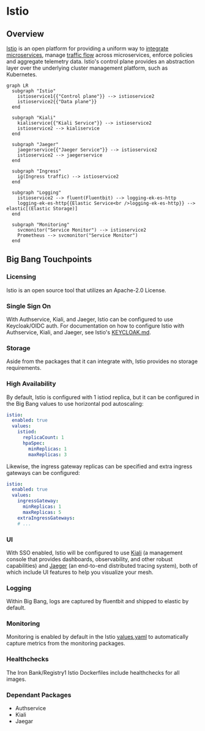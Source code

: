 # Istio

## Overview

[Istio](https://istio.io/latest/docs/concepts/what-is-istio/) is an open platform for providing a uniform way to [integrate microservices](https://istio.io/latest/docs/examples/microservices-istio/), manage [traffic flow](https://istio.io/latest/docs/concepts/traffic-management/) across microservices, enforce policies and aggregate telemetry data. Istio's control plane provides an abstraction
layer over the underlying cluster management platform, such as Kubernetes.

```mermaid
graph LR
  subgraph "Istio"
    istioservice1{{"Control plane"}} --> istioservice2
    istioservice2{{"Data plane"}} 
  end      
  
  subgraph "Kiali"
    kialiservice{{"Kiali Service"}} --> istioservice2
    istioservice2 --> kialiservice
  end

  subgraph "Jaeger"
    jaegerservice{{"Jaeger Service"}} --> istioservice2
    istioservice2 --> jaegerservice
  end

  subgraph "Ingress"
    ig(Ingress traffic) --> istioservice2
  end

  subgraph "Logging"
    istioservice2 --> fluent(Fluentbit) --> logging-ek-es-http
    logging-ek-es-http{{Elastic Service<br />logging-ek-es-http}} --> elastic[(Elastic Storage)]
  end

  subgraph "Monitoring"
    svcmonitor("Service Monitor") --> istioservice2
    Prometheus --> svcmonitor("Service Monitor")
  end
```

## Big Bang Touchpoints

### Licensing

Istio is an open source tool that utilizes an Apache-2.0 License.

### Single Sign On

With Authservice, Kiali, and Jaeger, Istio can be configured to use Keycloak/OIDC auth. For documentation on how to configure Istio with Authservice, Kiali, and Jaeger, see  Istio's [KEYCLOAK.md](https://repo1.dso.mil/platform-one/big-bang/apps/core/istio-controlplane/-/blob/main/docs/KEYCLOAK.md).

### Storage

Aside from the packages that it can integrate with, Istio provides no storage requirements.
### High Availability

By default, Istio is configured with 1 istiod replica, but it can be configured in the Big Bang values to use horizontal pod autoscaling:

```yaml
istio:
  enabled: true
  values:
    istiod:
      replicaCount: 1
      hpaSpec:
        minReplicas: 1
        maxReplicas: 3
```

Likewise, the ingress gateway replicas can be specified and extra ingress gateways can be configured:

```yaml
istio:
  enabled: true
  values:
    ingressGateway:
      minReplicas: 1
      maxReplicas: 5
    extraIngressGateways:
    # ...
```

### UI

With SSO enabled, Istio will be configured to use [Kiali](https://repo1.dso.mil/platform-one/big-bang/apps/core/kiali) (a management console that provides dashboards, observability, and other robust capabilities) and [Jaeger](https://repo1.dso.mil/platform-one/big-bang/apps/core/jaeger) (an end-to-end distributed tracing system), both of which include UI features to help you visualize your mesh.

### Logging

Within Big Bang, logs are captured by fluentbit and shipped to elastic by default.

### Monitoring

Monitoring is enabled by default in the Istio [values.yaml](https://repo1.dso.mil/platform-one/big-bang/apps/core/istio-controlplane/-/blob/main/chart/values.yaml#L21-22) to automatically capture metrics from the monitoring packages.

### Healthchecks

The Iron Bank/Registry1 Istio Dockerfiles include healthchecks for all images.

### Dependant Packages

- Authservice
- Kiali
- Jaegar